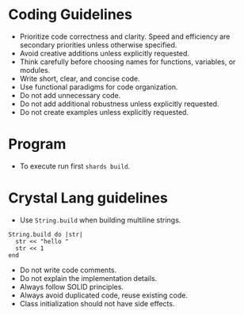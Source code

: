 # Coding Guidelines

* Prioritize code correctness and clarity. Speed and efficiency are secondary priorities unless otherwise specified.
* Avoid creative additions unless explicitly requested.
* Think carefully before choosing names for functions, variables, or modules.
* Write short, clear, and concise code.
* Use functional paradigms for code organization.
* Do not add unnecessary code.
* Do not add additional robustness unless explicitly requested.
* Do not create examples unless explicitly requested.
# Program

* To execute run first `shards build`.

# Crystal Lang guidelines

* Use `String.build` when building multiline strings.
```
String.build do |str|
  str << "hello "
  str << 1
end
```
* Do not write code comments.
* Do not explain the implementation details.
* Always follow SOLID principles.
* Always avoid duplicated code, reuse existing code.
* Class initialization should not have side effects.
